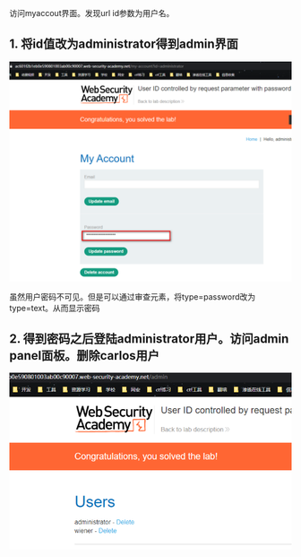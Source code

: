 访问myaccout界面。发现url id参数为用户名。

## 1. 将id值改为administrator得到admin界面

![](https://raw.githubusercontent.com/h1iba1/h1iba1.github.io/refs/heads/master/_posts/portswigger-labs/访问控制漏洞和特权升级/images/4B24E81C0C974BC5A5B1D907169EAC0Fclipboard.png)

虽然用户密码不可见。但是可以通过审查元素，将type=password改为type=text。从而显示密码



## 2. 得到密码之后登陆administrator用户。访问admin panel面板。删除carlos用户

![](https://raw.githubusercontent.com/h1iba1/h1iba1.github.io/refs/heads/master/_posts/portswigger-labs/访问控制漏洞和特权升级/images/AB7050255BE84A03BF51BB7BB37735B7clipboard.png)

